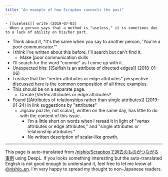 ```yaml
---
title: "An example of how Scrapbox connects the past"
---
```


    - [[useless]] write (2019-07-03)
    - When a person says that a method is "useless," it is sometimes due to a lack of ability on his/her part.
- Think about it, "It's the same when you say to another person, 'You're a poor communicator.'"
- I think I've written about this before, I'll search but can't find it.
    - Make [poor communication skills
- I'll search for the word "commie" as I come up with it.
- Unexpected hits: [[Selfish is an attribute of directed edges]] (2018-01-06)
- I realize that the "vertex attributes or edge attributes" perspective discussed here is the common composition of all three examples.
- This should be on a separate page.
    - Create [Vertex attributes or edge attributes?
- Found [[Attributes of relationships rather than single attributes]] (2019-01-24) in link suggestions by "attributes"
    - Jigsaw puzzle, not scalar], written on the same day, has little to do with the content of this issue.
        - I'm a little short on words when I reread it in light of "vertex attributes or edge attributes," and "single attributes or relationship attributes."
        - No written description of scalar-like growth.

---
This page is auto-translated from [/nishio/Scrapboxで過去のものがつながる事例](https://scrapbox.io/nishio/Scrapboxで過去のものがつながる事例) using DeepL. If you looks something interesting but the auto-translated English is not good enough to understand it, feel free to let me know at [@nishio_en](https://twitter.com/nishio_en). I'm very happy to spread my thought to non-Japanese readers.